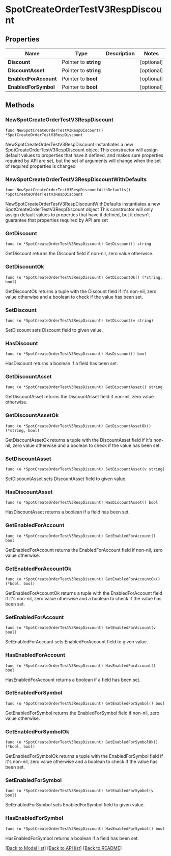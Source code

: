 # SpotCreateOrderTestV3RespDiscount

## Properties

Name | Type | Description | Notes
------------ | ------------- | ------------- | -------------
**Discount** | Pointer to **string** |  | [optional] 
**DiscountAsset** | Pointer to **string** |  | [optional] 
**EnabledForAccount** | Pointer to **bool** |  | [optional] 
**EnabledForSymbol** | Pointer to **bool** |  | [optional] 

## Methods

### NewSpotCreateOrderTestV3RespDiscount

`func NewSpotCreateOrderTestV3RespDiscount() *SpotCreateOrderTestV3RespDiscount`

NewSpotCreateOrderTestV3RespDiscount instantiates a new SpotCreateOrderTestV3RespDiscount object
This constructor will assign default values to properties that have it defined,
and makes sure properties required by API are set, but the set of arguments
will change when the set of required properties is changed

### NewSpotCreateOrderTestV3RespDiscountWithDefaults

`func NewSpotCreateOrderTestV3RespDiscountWithDefaults() *SpotCreateOrderTestV3RespDiscount`

NewSpotCreateOrderTestV3RespDiscountWithDefaults instantiates a new SpotCreateOrderTestV3RespDiscount object
This constructor will only assign default values to properties that have it defined,
but it doesn't guarantee that properties required by API are set

### GetDiscount

`func (o *SpotCreateOrderTestV3RespDiscount) GetDiscount() string`

GetDiscount returns the Discount field if non-nil, zero value otherwise.

### GetDiscountOk

`func (o *SpotCreateOrderTestV3RespDiscount) GetDiscountOk() (*string, bool)`

GetDiscountOk returns a tuple with the Discount field if it's non-nil, zero value otherwise
and a boolean to check if the value has been set.

### SetDiscount

`func (o *SpotCreateOrderTestV3RespDiscount) SetDiscount(v string)`

SetDiscount sets Discount field to given value.

### HasDiscount

`func (o *SpotCreateOrderTestV3RespDiscount) HasDiscount() bool`

HasDiscount returns a boolean if a field has been set.

### GetDiscountAsset

`func (o *SpotCreateOrderTestV3RespDiscount) GetDiscountAsset() string`

GetDiscountAsset returns the DiscountAsset field if non-nil, zero value otherwise.

### GetDiscountAssetOk

`func (o *SpotCreateOrderTestV3RespDiscount) GetDiscountAssetOk() (*string, bool)`

GetDiscountAssetOk returns a tuple with the DiscountAsset field if it's non-nil, zero value otherwise
and a boolean to check if the value has been set.

### SetDiscountAsset

`func (o *SpotCreateOrderTestV3RespDiscount) SetDiscountAsset(v string)`

SetDiscountAsset sets DiscountAsset field to given value.

### HasDiscountAsset

`func (o *SpotCreateOrderTestV3RespDiscount) HasDiscountAsset() bool`

HasDiscountAsset returns a boolean if a field has been set.

### GetEnabledForAccount

`func (o *SpotCreateOrderTestV3RespDiscount) GetEnabledForAccount() bool`

GetEnabledForAccount returns the EnabledForAccount field if non-nil, zero value otherwise.

### GetEnabledForAccountOk

`func (o *SpotCreateOrderTestV3RespDiscount) GetEnabledForAccountOk() (*bool, bool)`

GetEnabledForAccountOk returns a tuple with the EnabledForAccount field if it's non-nil, zero value otherwise
and a boolean to check if the value has been set.

### SetEnabledForAccount

`func (o *SpotCreateOrderTestV3RespDiscount) SetEnabledForAccount(v bool)`

SetEnabledForAccount sets EnabledForAccount field to given value.

### HasEnabledForAccount

`func (o *SpotCreateOrderTestV3RespDiscount) HasEnabledForAccount() bool`

HasEnabledForAccount returns a boolean if a field has been set.

### GetEnabledForSymbol

`func (o *SpotCreateOrderTestV3RespDiscount) GetEnabledForSymbol() bool`

GetEnabledForSymbol returns the EnabledForSymbol field if non-nil, zero value otherwise.

### GetEnabledForSymbolOk

`func (o *SpotCreateOrderTestV3RespDiscount) GetEnabledForSymbolOk() (*bool, bool)`

GetEnabledForSymbolOk returns a tuple with the EnabledForSymbol field if it's non-nil, zero value otherwise
and a boolean to check if the value has been set.

### SetEnabledForSymbol

`func (o *SpotCreateOrderTestV3RespDiscount) SetEnabledForSymbol(v bool)`

SetEnabledForSymbol sets EnabledForSymbol field to given value.

### HasEnabledForSymbol

`func (o *SpotCreateOrderTestV3RespDiscount) HasEnabledForSymbol() bool`

HasEnabledForSymbol returns a boolean if a field has been set.


[[Back to Model list]](../README.md#documentation-for-models) [[Back to API list]](../README.md#documentation-for-api-endpoints) [[Back to README]](../README.md)


